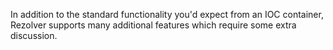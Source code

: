 ﻿In addition to the standard functionality you'd expect from an IOC container, 
Rezolver supports many additional features which require some extra discussion.

